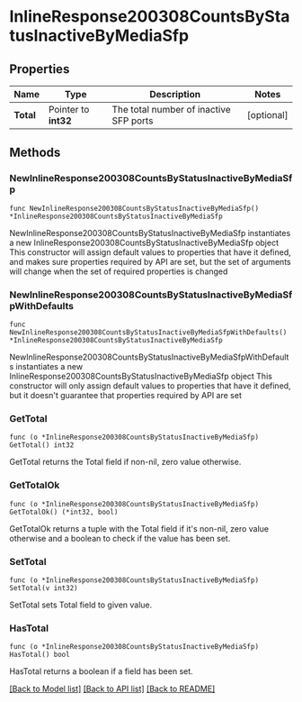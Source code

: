# InlineResponse200308CountsByStatusInactiveByMediaSfp

## Properties

Name | Type | Description | Notes
------------ | ------------- | ------------- | -------------
**Total** | Pointer to **int32** | The total number of inactive SFP ports | [optional] 

## Methods

### NewInlineResponse200308CountsByStatusInactiveByMediaSfp

`func NewInlineResponse200308CountsByStatusInactiveByMediaSfp() *InlineResponse200308CountsByStatusInactiveByMediaSfp`

NewInlineResponse200308CountsByStatusInactiveByMediaSfp instantiates a new InlineResponse200308CountsByStatusInactiveByMediaSfp object
This constructor will assign default values to properties that have it defined,
and makes sure properties required by API are set, but the set of arguments
will change when the set of required properties is changed

### NewInlineResponse200308CountsByStatusInactiveByMediaSfpWithDefaults

`func NewInlineResponse200308CountsByStatusInactiveByMediaSfpWithDefaults() *InlineResponse200308CountsByStatusInactiveByMediaSfp`

NewInlineResponse200308CountsByStatusInactiveByMediaSfpWithDefaults instantiates a new InlineResponse200308CountsByStatusInactiveByMediaSfp object
This constructor will only assign default values to properties that have it defined,
but it doesn't guarantee that properties required by API are set

### GetTotal

`func (o *InlineResponse200308CountsByStatusInactiveByMediaSfp) GetTotal() int32`

GetTotal returns the Total field if non-nil, zero value otherwise.

### GetTotalOk

`func (o *InlineResponse200308CountsByStatusInactiveByMediaSfp) GetTotalOk() (*int32, bool)`

GetTotalOk returns a tuple with the Total field if it's non-nil, zero value otherwise
and a boolean to check if the value has been set.

### SetTotal

`func (o *InlineResponse200308CountsByStatusInactiveByMediaSfp) SetTotal(v int32)`

SetTotal sets Total field to given value.

### HasTotal

`func (o *InlineResponse200308CountsByStatusInactiveByMediaSfp) HasTotal() bool`

HasTotal returns a boolean if a field has been set.


[[Back to Model list]](../README.md#documentation-for-models) [[Back to API list]](../README.md#documentation-for-api-endpoints) [[Back to README]](../README.md)


